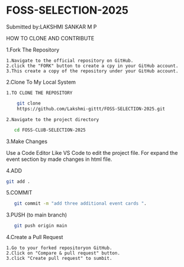 # FOSS-SELECTION-2025
Submitted by:LAKSHMI SANKAR M P

HOW TO CLONE AND CONTRIBUTE

1.Fork The Repository

    1.Navigate to the official repository on GitHub.
    2.click the "FORK" button to create a cpy in your GitHub account.
    3.This create a copy of the repository under your GitHub account.
2.Clone To My Local System

    1.TO CLONE THE REPOSITORY


```bash
    git clone 
    https://github.com/Lakshmi-gittt/FOSS-SELECTION-2025.git
```
    2.Navigate to the project directory
```bash
   cd FOSS-CLUB-SELECTION-2025
```

3.Make Changes

  Use a Code Editor Like VS Code to edit the project file. For expand the event section by made changes in html file.

4.ADD


```bash
git add .
```

5.COMMIT


```bash
   git commit -m "add three additional event cards ".
```

3.PUSH (to main branch)

```bash
   git push origin main
```

4.Create a Pull Request

    1.Go to your forked repositoryon GitHub.
    2.Click on "Compare & pull request" button.
    3.click "Create pull request" to sumbit.









